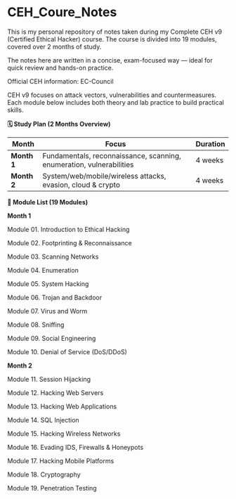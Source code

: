 # CEH_Coure_Notes
This is my personal repository of notes taken during my Complete CEH v9 (Certified Ethical Hacker) course.
The course is divided into 19 modules, covered over 2 months of study.

The notes here are written in a concise, exam-focused way — ideal for quick review and hands-on practice.

Official CEH information: EC-Council

CEH v9 focuses on attack vectors, vulnerabilities and countermeasures. Each module below includes both theory and lab practice to build practical skills.

**🗓️ Study Plan (2 Months Overview)**

| Month       | Focus                                                                | Duration |
| ----------- | -------------------------------------------------------------------- | -------- |
| **Month 1** | Fundamentals, reconnaissance, scanning, enumeration, vulnerabilities | 4 weeks  |
| **Month 2** | System/web/mobile/wireless attacks, evasion, cloud & crypto          | 4 weeks  |


**🧭 Module List (19 Modules)**

**Month 1**
  
  Module 01. Introduction to Ethical Hacking
  
  Module 02. Footprinting & Reconnaissance
  
  Module 03. Scanning Networks
  
  Module 04. Enumeration
  
  Module 05. System Hacking
  
  Module 06. Trojan and Backdoor
  
  Module 07. Virus and Worm
  
  Module 08. Sniffing
  
  Module 09. Social Engineering
  
  Module 10. Denial of Service (DoS/DDoS)

**Month 2**
  
  Module 11. Session Hijacking
  
  Module 12. Hacking Web Servers 
  
  Module 13. Hacking Web Applications

  Module 14. SQL Injection

  Module 15. Hacking Wireless Networks

  Module 16. Evading IDS, Firewalls & Honeypots

  Module 17. Hacking Mobile Platforms

  Module 18. Cryptography 

  Module 19. Penetration Testing

